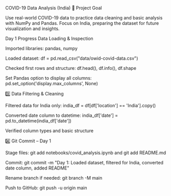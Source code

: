 COVID-19 Data Analysis (India)
🧱 Project Goal

Use real-world COVID-19 data to practice data cleaning and basic analysis with NumPy and Pandas.
Focus on India, preparing the dataset for future visualization and insights.

Day 1 Progress
Data Loading & Inspection

Imported libraries: pandas, numpy

Loaded dataset: df = pd.read_csv("data/owid-covid-data.csv")

Checked first rows and structure: df.head(), df.info(), df.shape

Set Pandas option to display all columns: pd.set_option('display.max_columns', None)

3️⃣ Data Filtering & Cleaning

Filtered data for India only: india_df = df[df['location'] == 'India'].copy()

Converted date column to datetime: india_df['date'] = pd.to_datetime(india_df['date'])

Verified column types and basic structure

4️⃣ Git Commit – Day 1

Stage files: git add notebooks/covid_analysis.ipynb and git add README.md

Commit: git commit -m "Day 1: Loaded dataset, filtered for India, converted date column, added README"

Rename branch if needed: git branch -M main

Push to GitHub: git push -u origin main
